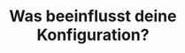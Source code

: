 ---
layout: collection
title: Was beeinflusst deine Konfiguration?
description: Erfahre, wie die Gegebenheiten in deinem Unternehmen und deine Planungsmethoden sich auf deine Konfiguration auswirken.
redirect_to:
  - https://academy.injixo.com/scheduling-configuration/planconfig-010-de-what-influences-your-configuration
---